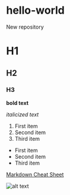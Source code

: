 # hello-world
New repository

# H1
## H2
### H3

**bold text**

*italicized text*

1. First item
2. Second item
3. Third item

- First item
- Second item
- Third item

[Markdown Cheat Sheet](https://www.markdownguide.org/cheat-sheet/#basic-syntax)

![alt text](image.jpg)
